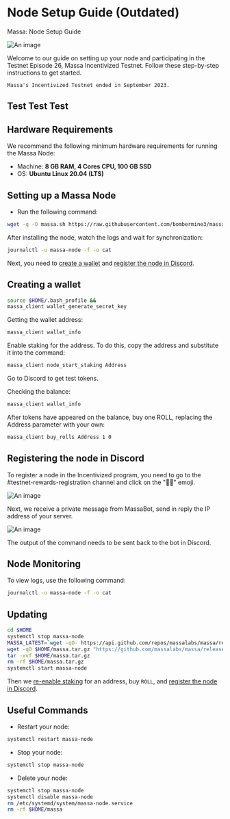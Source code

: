 # Node Setup Guide (Outdated)

Massa: Node Setup Guide

![An image](/massa-node-setup.svg)

Welcome to our guide on setting up your node and participating in the Testnet Episode 26, Massa Incentivized Testnet. Follow these step-by-step instructions to get started.

```note
Massa's Incentivized Testnet ended in September 2023.
```
## Test Test Test

## Hardware Requirements
We recommend the following minimum hardware requirements for running the Massa Node:
* Machine: **8 GB RAM, 4 Cores CPU, 100 GB SSD**
* OS: **Ubuntu Linux 20.04 (LTS)**

## Setting up a Massa Node

* Run the following command:
```bash
wget -q -O massa.sh https://raw.githubusercontent.com/bombermine3/massa/main/massa.sh && bash massa.sh install
```

After installing the node, watch the logs and wait for synchronization:
```bash
journalctl -u massa-node -f -o cat
```

Next, you need to [create a wallet](https://hub.denodes.xyz/massa/node-setup-guide#creating-a-wallet) and [register the node in Discord](https://hub.denodes.xyz/massa/the-node-guide#registering-the-node-in-discord).

## Creating a wallet
```bash
source $HOME/.bash_profile &&
massa_client wallet_generate_secret_key
```

Getting the wallet address:
```bash
massa_client wallet_info
```

Enable staking for the address. To do this, copy the address and substitute it into the command:
```bash
massa_client node_start_staking Address
```

Go to Discord to get test tokens.

Checking the balance:
```bash
massa_client wallet_info
```

After tokens have appeared on the balance, buy one ROLL, replacing the Address parameter with your own:
```bash
massa_client buy_rolls Address 1 0
```

## Registering the node in Discord
To register a node in the Incentivized program, you need to go to the #testnet-rewards-registration channel and click on the "👍🏻" emoji. 

![An image](/massa-node-setup-discord.webp)

Next, we receive a private message from MassaBot, send in reply the IP address of your server. 

![An image](/massa-node-setup-discord-another.webp)

The output of the command needs to be sent back to the bot in Discord.

## Node Monitoring
To view logs, use the following command:
```bash
journalctl -u massa-node -f -o cat
```

## Updating
```bash
cd $HOME
systemctl stop massa-node
MASSA_LATEST=`wget -qO- https://api.github.com/repos/massalabs/massa/releases/latest | jq -r ".tag_name"`
wget -qO $HOME/massa.tar.gz "https://github.com/massalabs/massa/releases/download/${MASSA_LATEST}/massa_${MASSA_LATEST}_release_linux.tar.gz"
tar -xvf $HOME/massa.tar.gz
rm -rf $HOME/massa.tar.gz
systemctl start massa-node
```

Then we [re-enable staking](https://hub.denodes.xyz/massa/node-setup-guide#creating-a-wallet) for an address, buy `ROLL`, and [register the node in Discord](https://hub.denodes.xyz/massa/node-setup-guide#registering-the-node-in-discord).

## Useful Commands
* Restart your node: 
```bash
systemctl restart massa-node
```
* Stop your node:
```bash
systemctl stop massa-node
```

* Delete your node:
```bash
systemctl stop massa-node
systemctl disable massa-node
rm /etc/systemd/system/massa-node.service
rm -rf $HOME/massa
```




